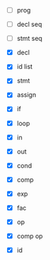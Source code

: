 - [ ] prog
- [ ] decl seq
- [ ] stmt seq
- [x] decl
- [x] id list
- [x] stmt
- [x] assign
- [x] if
- [x] loop
- [x] in
- [x] out
- [x] cond
- [x] comp
- [x] exp
- [x] fac
- [x] op
- [x] comp op
- [x] id



